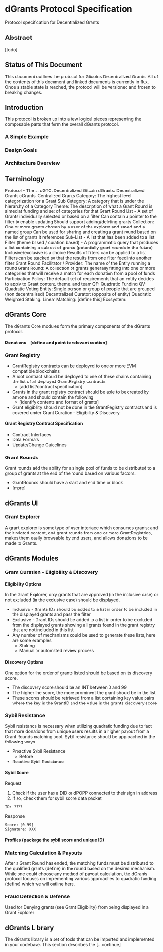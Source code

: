 # dGrants Protocol Specification
Protocol specification for Decentralized Grants

## Abstract
[todo]

## Status of This Document
This document outlines the protocol for Gitcoins Decentralized Grants. All of the contents of this document and linked documents is currently in flux. Once a stable state is reached, the protocol will be versioned and frozen to breaking changes.

## Introduction
This protocol is broken up into a few logical pieces representing the composable parts that form the overall dGrants protocol.

### A Simple Example

### Design Goals

### Architecture Overview

## Terminology
Protocol - The ...
dGTC: Decentralized Gitcoin
dGrants: Decentralized Grants
cGrants: Centralized Grants
Category: The highest level categorization for a Grant
Sub Category: A category that is under the hierarchy of a Category
Theme: The description of what a Grant Round is aimed at funding and set of categories for that Grant Round
List - A set of Grants individually selected or based on a filter
Can contain a pointer to the filter to enable updating
Should support adding/deleting grants
Collection: One or more grants chosen by a user of the explorer and saved and a named group
Can be used for sharing and creating a grant round based on the list of grants it references
Sub-List - A list that has been added to a list
Filter (theme based / curation based) - A programmatic query that produces a list containing a sub set of grants (potentially grant rounds in the future)
Inclusive/exclusive is a choice
Results of filters can be applied to a list
Filters can be stacked so that the results from one filter feed into another filter
Grant Round Facilitator / Provider: The name of the Entity running a round
Grant Round: A collection of grants generally fitting into one or more categories that will receive a match for each donation from a pool of funds
Participation Policy: The default set of requirements that an entity decides to apply to Grant content, theme, and team
QF: Quadratic Funding
QV: Quadratic Voting
Entity: Single person or group of people that are grouped (non decentralized)
Decentralized Curator: (opposite of entity)
Quadratic Weighted Staking: 
Linear Matching: [define this]
Ecosystem: 



## dGrants Core
The dGrants Core modules form the primary components of the dGrants protocol.

#### Donations - [define and point to relevant section]

### Grant Registry
- GrantRegistry contracts can be deployed to one or more EVM compatible blockchains
- A root contract should be deployed to one of these chains containing the list of all deployed GrantRegistry contracts
    - [add list/contract specification]
- Grants in the grant registry contract should be able to be created by anyone and should contain the following
    - [identify contents and format of grants]
- Grant eligibility should not be done in the GrantRegistry contracts and is covered under Grant Curation - Eligibility & Discovery

#### Grant Registry Contract Specification
- Contract Interfaces
- Data Formats
- Update/Change Guidelines

### Grant Rounds
Grant rounds add the ability for a single pool of funds to be distributed to a group of grants at the end of the round based on various factors.
- GrantRounds should have a start and end time or block
- [more]

## dGrants UI

### Grant Explorer
A grant explorer is some type of user interface which consumes grants; and their related content, and grant rounds from one or more GrantRegistries, makes them easily browsable by end users, and allows donations to be made to Grants.

## dGrants Modules

### Grant Curation - Eligibility & Discovery

#### Eligibility Options
In the Grant Explorer, only grants that are approved (in the inclusive case) or not excluded (in the exclusive case) should be displayed.
- Inclusive - Grants IDs should be added to a list in order to be included in the displayed grants and pass the filter
- Exclusive - Grant IDs should be added to a list in order to be excluded from the displayed grants showing all grants found in the grant registry that are not included in this list
- Any number of mechanisms could be used to generate these lists, here are some examples
    - Staking
    - Manual or automated review process

#### Discovery Options
One option for the order of grants listed should be based on its discovery score.
- The discovery score should be an INT between 0 and 99
- The higher the score, the more prominent the grant should be in the list
- These scores should be retrieved from a list containing key value pairs where the key is the GrantID and the value is the grants discovery score

### Sybil Resistance
Sybil resistance is necessary when utilizing quadratic funding due to fact that more donations from unique users results in a higher payout from a Grant Rounds matching pool. Sybil resistance should be approached in the following ways.
- Proactive Sybil Resistance
    - Before 
- Reactive Sybil Resistance

#### Sybil Score
Request
1) Check if the user has a DID or dPOPP connected to their sign in address
2) If so, check them for sybil score data packet
```
ID: ????
```

Response
```
Score: [0-99]
Signature: XXX

```

#### Profiles (package the sybil score and unique ID)

### Matching Calculation & Payouts
After a Grant Round has ended, the matching funds must be distributed to the qualified grants (define) in the round based on the desired mechanism. While one could choose any method of payout calculation, the dGrants protocol focuses on implementing various approaches to quadratic funding (define) which we will outline here.

### Fraud Detection & Defense
Used for
Denying grants (see Grant Eligibility) from being displayed in a Grant Explorer

## dGrants Library
The dGrants library is a set of tools that can be imported and implemented in your codebase. This section describes the [...continue]








